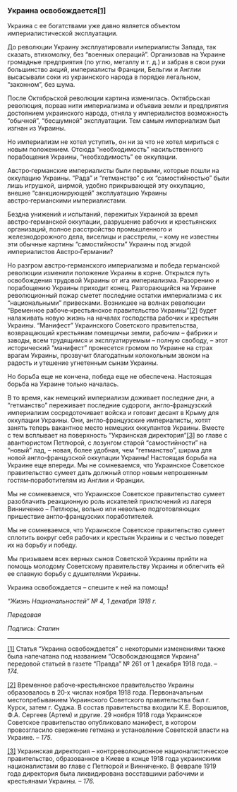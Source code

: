 ### Украина освобождается[**[1]**](#_ftn1)

Украина с ее богатствами уже давно является объектом империалистической эксплуатации.

До революции Украину эксплуатировали империалисты Запада, так сказать, втихомолку, без “военных операций”. Организовав на Украине громадные предприятия (по углю, металлу и т. д.) и забрав в свои руки большинство акций, империалисты Франции, Бельгии и Англии высасывали соки из украинского народа в порядке легальном, “законном”, без шума.

После Октябрьской революции картина изменилась. Октябрьская революция, порвав нити империализма и объявив земли и предприятия достоянием украинского народа, отняла у империалистов возможность “обычной”, “бесшумной” эксплуатации. Тем самым империализм был изгнан из Украины.

Но империализм не хотел уступить, он ни за что не хотел мириться с новым положением. Отсюда “необходимость” насильственного порабощения Украины, “необходимость” ее оккупации.

Австро‑германские империалисты были первыми, которые пошли на оккупацию Украины. “Рада” и “гетманство” с их “самостийностью” были лишь игрушкой, ширмой, удобно прикрывающей эту оккупацию, внешне “санкционирующей” эксплуатацию Украины австро‑германскими империалистами.

Бездна унижений и испытаний, пережитых Украиной за время австро‑германской оккупации, разрушение рабочих и крестьянских организаций, полное расстройство промышленного и железнодорожного дела, виселицы и расстрелы, – кому не известны эти обычные картины “самостийности” Украины под эгидой империалистов Австро‑Германии?

Но разгром австро‑германского империализма и победа германской революции изменили положение Украины в корне. Открылся путь освобождения трудовой Украины от ига империализма. Разорению и порабощению Украины приходит конец. Разгорающийся на Украине революционный пожар сметет последние остатки империализма с их “национальными” привесками. Возникшее на волнах революции “Временное рабоче‑крестьянское правительство Украины”[[2]](#_ftn2) будет налаживать новую жизнь на началах господства рабочих и крестьян Украины. “Манифест” Украинского Советского правительства, возвращающий крестьянам помещичьи земли, рабочим – фабрики и заводы, всем трудящимся и эксплуатируемым – полную свободу, – этот исторический “манифест” пронесется громом по Украине на страх врагам Украины, прозвучит благодатным колокольным звоном на радость и утешение угнетенным сынам Украины.

Но борьба еще не кончена, победа еще не обеспечена. Настоящая борьба на Украине только началась.

В то время, как немецкий империализм доживает последние дни, а “гетманство” переживает последние судороги, англо‑французский империализм сосредоточивает войска и готовит десант в Крыму для оккупации Украины. Они, англо‑французские империалисты, хотят занять теперь вакантное место немецких оккупантов Украины. Вместе с тем всплывает на поверхность “Украинская директория”[[3]](#_ftn3) во главе с авантюристом Петлюрой, с лозунгом старой “самостийности” на “новый” лад, – новая, более удобная, чем “гетманство”, ширма для новой англо‑французской оккупации Украины! Настоящая борьба на Украине еще впереди. Мы не сомневаемся, что Украинское Советское правительство сумеет дать должный отпор новым непрошенным гостям‑поработителям из Англии и Франции.

Мы не сомневаемся, что Украинское Советское правительство сумеет разоблачить реакционную роль искателей приключений из лагеря Винниченко – Петлюры, вольно или невольно подготовляющих пришествие англо‑французских поработителей.

Мы не сомневаемся, что Украинское Советское правительство сумеет сплотить вокруг себя рабочих и крестьян Украины и с честью поведет их на борьбу и победу.

Мы призываем всех верных сынов Советской Украины прийти на помощь молодому Советскому правительству Украины и облегчить ей ее славную борьбу с душителями Украины.

Украина освобождается – спешите к ней на помощь!

_“Жизнь Национальностей” №_ _4, 1 декабря 1918_ _г._

_Передовая_

_Подпись: Сталин_

  

---

[[1]](#_ftnref1) Статья “Украина освобождается” с некоторыми изменениями также была напечатана под названием “Освобождающаяся Украина” передовой статьей в газете “Правда” № 261 от 1 декабря 1918 года. – _174._

[[2]](#_ftnref2) Временное рабоче‑крестьянское правительство Украины образовалось в 20‑х числах ноября 1918 года. Первоначальным местопребыванием Украинского Советского правительства был г. Курск, затем г. Суджа. В состав правительства входили К.Е. Ворошилов, Ф.А. Сергеев (Артем) и другие. 29 ноября 1918 года Украинское Советское правительство опубликовало манифест, в котором провозгласило свержение гетмана и установление Советской власти на Украине. – _175._

[[3]](#_ftnref3) Украинская директория – контрреволюционное националистическое правительство, образованное в Киеве в конце 1918 года украинскими националистами во главе с Петлюрой и Винниченко. В феврале 1919 года директория была ликвидирована восставшими рабочими и крестьянами Украины. – _176._